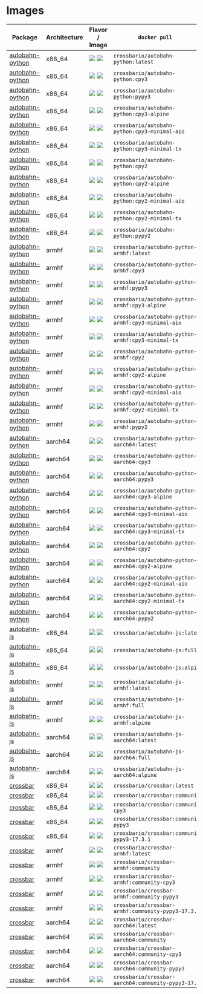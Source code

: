
# Images

Package | Architecture | Flavor                             / Image                               | `docker pull   `
---|---|---|---
[autobahn-python](https://github.com/crossbario/autobahn-python) | x86_64 | [![](https://images.microbadger.com/badges/version/crossbario/autobahn-python:latest.svg)](https://github.com/crossbario/crossbar-docker/blob/master/autobahn-python/x86_64/Dockerfile.latest) [![](https://images.microbadger.com/badges/image/crossbario/autobahn-python:latest.svg)](https://hub.docker.com/r/crossbario/autobahn-pythonx86_64/tags) | `crossbario/autobahn-python:latest`
[autobahn-python](https://github.com/crossbario/autobahn-python) | x86_64 | [![](https://images.microbadger.com/badges/version/crossbario/autobahn-python:cpy3.svg)](https://github.com/crossbario/crossbar-docker/blob/master/autobahn-python/x86_64/Dockerfile.cpy3) [![](https://images.microbadger.com/badges/image/crossbario/autobahn-python:cpy3.svg)](https://hub.docker.com/r/crossbario/autobahn-pythonx86_64/tags) | `crossbario/autobahn-python:cpy3`
[autobahn-python](https://github.com/crossbario/autobahn-python) | x86_64 | [![](https://images.microbadger.com/badges/version/crossbario/autobahn-python:pypy3.svg)](https://github.com/crossbario/crossbar-docker/blob/master/autobahn-python/x86_64/Dockerfile.pypy3) [![](https://images.microbadger.com/badges/image/crossbario/autobahn-python:pypy3.svg)](https://hub.docker.com/r/crossbario/autobahn-pythonx86_64/tags) | `crossbario/autobahn-python:pypy3`
[autobahn-python](https://github.com/crossbario/autobahn-python) | x86_64 | [![](https://images.microbadger.com/badges/version/crossbario/autobahn-python:cpy3-alpine.svg)](https://github.com/crossbario/crossbar-docker/blob/master/autobahn-python/x86_64/Dockerfile.cpy3-alpine) [![](https://images.microbadger.com/badges/image/crossbario/autobahn-python:cpy3-alpine.svg)](https://hub.docker.com/r/crossbario/autobahn-pythonx86_64/tags) | `crossbario/autobahn-python:cpy3-alpine`
[autobahn-python](https://github.com/crossbario/autobahn-python) | x86_64 | [![](https://images.microbadger.com/badges/version/crossbario/autobahn-python:cpy3-minimal-aio.svg)](https://github.com/crossbario/crossbar-docker/blob/master/autobahn-python/x86_64/Dockerfile.cpy3-minimal-aio) [![](https://images.microbadger.com/badges/image/crossbario/autobahn-python:cpy3-minimal-aio.svg)](https://hub.docker.com/r/crossbario/autobahn-pythonx86_64/tags) | `crossbario/autobahn-python:cpy3-minimal-aio`
[autobahn-python](https://github.com/crossbario/autobahn-python) | x86_64 | [![](https://images.microbadger.com/badges/version/crossbario/autobahn-python:cpy3-minimal-tx.svg)](https://github.com/crossbario/crossbar-docker/blob/master/autobahn-python/x86_64/Dockerfile.cpy3-minimal-tx) [![](https://images.microbadger.com/badges/image/crossbario/autobahn-python:cpy3-minimal-tx.svg)](https://hub.docker.com/r/crossbario/autobahn-pythonx86_64/tags) | `crossbario/autobahn-python:cpy3-minimal-tx`
[autobahn-python](https://github.com/crossbario/autobahn-python) | x86_64 | [![](https://images.microbadger.com/badges/version/crossbario/autobahn-python:cpy2.svg)](https://github.com/crossbario/crossbar-docker/blob/master/autobahn-python/x86_64/Dockerfile.cpy2) [![](https://images.microbadger.com/badges/image/crossbario/autobahn-python:cpy2.svg)](https://hub.docker.com/r/crossbario/autobahn-pythonx86_64/tags) | `crossbario/autobahn-python:cpy2`
[autobahn-python](https://github.com/crossbario/autobahn-python) | x86_64 | [![](https://images.microbadger.com/badges/version/crossbario/autobahn-python:cpy2-alpine.svg)](https://github.com/crossbario/crossbar-docker/blob/master/autobahn-python/x86_64/Dockerfile.cpy2-alpine) [![](https://images.microbadger.com/badges/image/crossbario/autobahn-python:cpy2-alpine.svg)](https://hub.docker.com/r/crossbario/autobahn-pythonx86_64/tags) | `crossbario/autobahn-python:cpy2-alpine`
[autobahn-python](https://github.com/crossbario/autobahn-python) | x86_64 | [![](https://images.microbadger.com/badges/version/crossbario/autobahn-python:cpy2-minimal-aio.svg)](https://github.com/crossbario/crossbar-docker/blob/master/autobahn-python/x86_64/Dockerfile.cpy2-minimal-aio) [![](https://images.microbadger.com/badges/image/crossbario/autobahn-python:cpy2-minimal-aio.svg)](https://hub.docker.com/r/crossbario/autobahn-pythonx86_64/tags) | `crossbario/autobahn-python:cpy2-minimal-aio`
[autobahn-python](https://github.com/crossbario/autobahn-python) | x86_64 | [![](https://images.microbadger.com/badges/version/crossbario/autobahn-python:cpy2-minimal-tx.svg)](https://github.com/crossbario/crossbar-docker/blob/master/autobahn-python/x86_64/Dockerfile.cpy2-minimal-tx) [![](https://images.microbadger.com/badges/image/crossbario/autobahn-python:cpy2-minimal-tx.svg)](https://hub.docker.com/r/crossbario/autobahn-pythonx86_64/tags) | `crossbario/autobahn-python:cpy2-minimal-tx`
[autobahn-python](https://github.com/crossbario/autobahn-python) | x86_64 | [![](https://images.microbadger.com/badges/version/crossbario/autobahn-python:pypy2.svg)](https://github.com/crossbario/crossbar-docker/blob/master/autobahn-python/x86_64/Dockerfile.pypy2) [![](https://images.microbadger.com/badges/image/crossbario/autobahn-python:pypy2.svg)](https://hub.docker.com/r/crossbario/autobahn-pythonx86_64/tags) | `crossbario/autobahn-python:pypy2`
[autobahn-python](https://github.com/crossbario/autobahn-python) | armhf | [![](https://images.microbadger.com/badges/version/crossbario/autobahn-python:latest.svg)](https://github.com/crossbario/crossbar-docker/blob/master/autobahn-python/armhf/Dockerfile.latest) [![](https://images.microbadger.com/badges/image/crossbario/autobahn-python:latest.svg)](https://hub.docker.com/r/crossbario/autobahn-pythonarmhf/tags) | `crossbario/autobahn-python-armhf:latest`
[autobahn-python](https://github.com/crossbario/autobahn-python) | armhf | [![](https://images.microbadger.com/badges/version/crossbario/autobahn-python:cpy3.svg)](https://github.com/crossbario/crossbar-docker/blob/master/autobahn-python/armhf/Dockerfile.cpy3) [![](https://images.microbadger.com/badges/image/crossbario/autobahn-python:cpy3.svg)](https://hub.docker.com/r/crossbario/autobahn-pythonarmhf/tags) | `crossbario/autobahn-python-armhf:cpy3`
[autobahn-python](https://github.com/crossbario/autobahn-python) | armhf | [![](https://images.microbadger.com/badges/version/crossbario/autobahn-python:pypy3.svg)](https://github.com/crossbario/crossbar-docker/blob/master/autobahn-python/armhf/Dockerfile.pypy3) [![](https://images.microbadger.com/badges/image/crossbario/autobahn-python:pypy3.svg)](https://hub.docker.com/r/crossbario/autobahn-pythonarmhf/tags) | `crossbario/autobahn-python-armhf:pypy3`
[autobahn-python](https://github.com/crossbario/autobahn-python) | armhf | [![](https://images.microbadger.com/badges/version/crossbario/autobahn-python:cpy3-alpine.svg)](https://github.com/crossbario/crossbar-docker/blob/master/autobahn-python/armhf/Dockerfile.cpy3-alpine) [![](https://images.microbadger.com/badges/image/crossbario/autobahn-python:cpy3-alpine.svg)](https://hub.docker.com/r/crossbario/autobahn-pythonarmhf/tags) | `crossbario/autobahn-python-armhf:cpy3-alpine`
[autobahn-python](https://github.com/crossbario/autobahn-python) | armhf | [![](https://images.microbadger.com/badges/version/crossbario/autobahn-python:cpy3-minimal-aio.svg)](https://github.com/crossbario/crossbar-docker/blob/master/autobahn-python/armhf/Dockerfile.cpy3-minimal-aio) [![](https://images.microbadger.com/badges/image/crossbario/autobahn-python:cpy3-minimal-aio.svg)](https://hub.docker.com/r/crossbario/autobahn-pythonarmhf/tags) | `crossbario/autobahn-python-armhf:cpy3-minimal-aio`
[autobahn-python](https://github.com/crossbario/autobahn-python) | armhf | [![](https://images.microbadger.com/badges/version/crossbario/autobahn-python:cpy3-minimal-tx.svg)](https://github.com/crossbario/crossbar-docker/blob/master/autobahn-python/armhf/Dockerfile.cpy3-minimal-tx) [![](https://images.microbadger.com/badges/image/crossbario/autobahn-python:cpy3-minimal-tx.svg)](https://hub.docker.com/r/crossbario/autobahn-pythonarmhf/tags) | `crossbario/autobahn-python-armhf:cpy3-minimal-tx`
[autobahn-python](https://github.com/crossbario/autobahn-python) | armhf | [![](https://images.microbadger.com/badges/version/crossbario/autobahn-python:cpy2.svg)](https://github.com/crossbario/crossbar-docker/blob/master/autobahn-python/armhf/Dockerfile.cpy2) [![](https://images.microbadger.com/badges/image/crossbario/autobahn-python:cpy2.svg)](https://hub.docker.com/r/crossbario/autobahn-pythonarmhf/tags) | `crossbario/autobahn-python-armhf:cpy2`
[autobahn-python](https://github.com/crossbario/autobahn-python) | armhf | [![](https://images.microbadger.com/badges/version/crossbario/autobahn-python:cpy2-alpine.svg)](https://github.com/crossbario/crossbar-docker/blob/master/autobahn-python/armhf/Dockerfile.cpy2-alpine) [![](https://images.microbadger.com/badges/image/crossbario/autobahn-python:cpy2-alpine.svg)](https://hub.docker.com/r/crossbario/autobahn-pythonarmhf/tags) | `crossbario/autobahn-python-armhf:cpy2-alpine`
[autobahn-python](https://github.com/crossbario/autobahn-python) | armhf | [![](https://images.microbadger.com/badges/version/crossbario/autobahn-python:cpy2-minimal-aio.svg)](https://github.com/crossbario/crossbar-docker/blob/master/autobahn-python/armhf/Dockerfile.cpy2-minimal-aio) [![](https://images.microbadger.com/badges/image/crossbario/autobahn-python:cpy2-minimal-aio.svg)](https://hub.docker.com/r/crossbario/autobahn-pythonarmhf/tags) | `crossbario/autobahn-python-armhf:cpy2-minimal-aio`
[autobahn-python](https://github.com/crossbario/autobahn-python) | armhf | [![](https://images.microbadger.com/badges/version/crossbario/autobahn-python:cpy2-minimal-tx.svg)](https://github.com/crossbario/crossbar-docker/blob/master/autobahn-python/armhf/Dockerfile.cpy2-minimal-tx) [![](https://images.microbadger.com/badges/image/crossbario/autobahn-python:cpy2-minimal-tx.svg)](https://hub.docker.com/r/crossbario/autobahn-pythonarmhf/tags) | `crossbario/autobahn-python-armhf:cpy2-minimal-tx`
[autobahn-python](https://github.com/crossbario/autobahn-python) | armhf | [![](https://images.microbadger.com/badges/version/crossbario/autobahn-python:pypy2.svg)](https://github.com/crossbario/crossbar-docker/blob/master/autobahn-python/armhf/Dockerfile.pypy2) [![](https://images.microbadger.com/badges/image/crossbario/autobahn-python:pypy2.svg)](https://hub.docker.com/r/crossbario/autobahn-pythonarmhf/tags) | `crossbario/autobahn-python-armhf:pypy2`
[autobahn-python](https://github.com/crossbario/autobahn-python) | aarch64 | [![](https://images.microbadger.com/badges/version/crossbario/autobahn-python:latest.svg)](https://github.com/crossbario/crossbar-docker/blob/master/autobahn-python/aarch64/Dockerfile.latest) [![](https://images.microbadger.com/badges/image/crossbario/autobahn-python:latest.svg)](https://hub.docker.com/r/crossbario/autobahn-pythonaarch64/tags) | `crossbario/autobahn-python-aarch64:latest`
[autobahn-python](https://github.com/crossbario/autobahn-python) | aarch64 | [![](https://images.microbadger.com/badges/version/crossbario/autobahn-python:cpy3.svg)](https://github.com/crossbario/crossbar-docker/blob/master/autobahn-python/aarch64/Dockerfile.cpy3) [![](https://images.microbadger.com/badges/image/crossbario/autobahn-python:cpy3.svg)](https://hub.docker.com/r/crossbario/autobahn-pythonaarch64/tags) | `crossbario/autobahn-python-aarch64:cpy3`
[autobahn-python](https://github.com/crossbario/autobahn-python) | aarch64 | [![](https://images.microbadger.com/badges/version/crossbario/autobahn-python:pypy3.svg)](https://github.com/crossbario/crossbar-docker/blob/master/autobahn-python/aarch64/Dockerfile.pypy3) [![](https://images.microbadger.com/badges/image/crossbario/autobahn-python:pypy3.svg)](https://hub.docker.com/r/crossbario/autobahn-pythonaarch64/tags) | `crossbario/autobahn-python-aarch64:pypy3`
[autobahn-python](https://github.com/crossbario/autobahn-python) | aarch64 | [![](https://images.microbadger.com/badges/version/crossbario/autobahn-python:cpy3-alpine.svg)](https://github.com/crossbario/crossbar-docker/blob/master/autobahn-python/aarch64/Dockerfile.cpy3-alpine) [![](https://images.microbadger.com/badges/image/crossbario/autobahn-python:cpy3-alpine.svg)](https://hub.docker.com/r/crossbario/autobahn-pythonaarch64/tags) | `crossbario/autobahn-python-aarch64:cpy3-alpine`
[autobahn-python](https://github.com/crossbario/autobahn-python) | aarch64 | [![](https://images.microbadger.com/badges/version/crossbario/autobahn-python:cpy3-minimal-aio.svg)](https://github.com/crossbario/crossbar-docker/blob/master/autobahn-python/aarch64/Dockerfile.cpy3-minimal-aio) [![](https://images.microbadger.com/badges/image/crossbario/autobahn-python:cpy3-minimal-aio.svg)](https://hub.docker.com/r/crossbario/autobahn-pythonaarch64/tags) | `crossbario/autobahn-python-aarch64:cpy3-minimal-aio`
[autobahn-python](https://github.com/crossbario/autobahn-python) | aarch64 | [![](https://images.microbadger.com/badges/version/crossbario/autobahn-python:cpy3-minimal-tx.svg)](https://github.com/crossbario/crossbar-docker/blob/master/autobahn-python/aarch64/Dockerfile.cpy3-minimal-tx) [![](https://images.microbadger.com/badges/image/crossbario/autobahn-python:cpy3-minimal-tx.svg)](https://hub.docker.com/r/crossbario/autobahn-pythonaarch64/tags) | `crossbario/autobahn-python-aarch64:cpy3-minimal-tx`
[autobahn-python](https://github.com/crossbario/autobahn-python) | aarch64 | [![](https://images.microbadger.com/badges/version/crossbario/autobahn-python:cpy2.svg)](https://github.com/crossbario/crossbar-docker/blob/master/autobahn-python/aarch64/Dockerfile.cpy2) [![](https://images.microbadger.com/badges/image/crossbario/autobahn-python:cpy2.svg)](https://hub.docker.com/r/crossbario/autobahn-pythonaarch64/tags) | `crossbario/autobahn-python-aarch64:cpy2`
[autobahn-python](https://github.com/crossbario/autobahn-python) | aarch64 | [![](https://images.microbadger.com/badges/version/crossbario/autobahn-python:cpy2-alpine.svg)](https://github.com/crossbario/crossbar-docker/blob/master/autobahn-python/aarch64/Dockerfile.cpy2-alpine) [![](https://images.microbadger.com/badges/image/crossbario/autobahn-python:cpy2-alpine.svg)](https://hub.docker.com/r/crossbario/autobahn-pythonaarch64/tags) | `crossbario/autobahn-python-aarch64:cpy2-alpine`
[autobahn-python](https://github.com/crossbario/autobahn-python) | aarch64 | [![](https://images.microbadger.com/badges/version/crossbario/autobahn-python:cpy2-minimal-aio.svg)](https://github.com/crossbario/crossbar-docker/blob/master/autobahn-python/aarch64/Dockerfile.cpy2-minimal-aio) [![](https://images.microbadger.com/badges/image/crossbario/autobahn-python:cpy2-minimal-aio.svg)](https://hub.docker.com/r/crossbario/autobahn-pythonaarch64/tags) | `crossbario/autobahn-python-aarch64:cpy2-minimal-aio`
[autobahn-python](https://github.com/crossbario/autobahn-python) | aarch64 | [![](https://images.microbadger.com/badges/version/crossbario/autobahn-python:cpy2-minimal-tx.svg)](https://github.com/crossbario/crossbar-docker/blob/master/autobahn-python/aarch64/Dockerfile.cpy2-minimal-tx) [![](https://images.microbadger.com/badges/image/crossbario/autobahn-python:cpy2-minimal-tx.svg)](https://hub.docker.com/r/crossbario/autobahn-pythonaarch64/tags) | `crossbario/autobahn-python-aarch64:cpy2-minimal-tx`
[autobahn-python](https://github.com/crossbario/autobahn-python) | aarch64 | [![](https://images.microbadger.com/badges/version/crossbario/autobahn-python:pypy2.svg)](https://github.com/crossbario/crossbar-docker/blob/master/autobahn-python/aarch64/Dockerfile.pypy2) [![](https://images.microbadger.com/badges/image/crossbario/autobahn-python:pypy2.svg)](https://hub.docker.com/r/crossbario/autobahn-pythonaarch64/tags) | `crossbario/autobahn-python-aarch64:pypy2`
[autobahn-js](https://github.com/crossbario/autobahn-js) | x86_64 | [![](https://images.microbadger.com/badges/version/crossbario/autobahn-js:latest.svg)](https://github.com/crossbario/crossbar-docker/blob/master/autobahn-js/x86_64/Dockerfile.latest) [![](https://images.microbadger.com/badges/image/crossbario/autobahn-js:latest.svg)](https://hub.docker.com/r/crossbario/autobahn-jsx86_64/tags) | `crossbario/autobahn-js:latest`
[autobahn-js](https://github.com/crossbario/autobahn-js) | x86_64 | [![](https://images.microbadger.com/badges/version/crossbario/autobahn-js:full.svg)](https://github.com/crossbario/crossbar-docker/blob/master/autobahn-js/x86_64/Dockerfile.full) [![](https://images.microbadger.com/badges/image/crossbario/autobahn-js:full.svg)](https://hub.docker.com/r/crossbario/autobahn-jsx86_64/tags) | `crossbario/autobahn-js:full`
[autobahn-js](https://github.com/crossbario/autobahn-js) | x86_64 | [![](https://images.microbadger.com/badges/version/crossbario/autobahn-js:alpine.svg)](https://github.com/crossbario/crossbar-docker/blob/master/autobahn-js/x86_64/Dockerfile.alpine) [![](https://images.microbadger.com/badges/image/crossbario/autobahn-js:alpine.svg)](https://hub.docker.com/r/crossbario/autobahn-jsx86_64/tags) | `crossbario/autobahn-js:alpine`
[autobahn-js](https://github.com/crossbario/autobahn-js) | armhf | [![](https://images.microbadger.com/badges/version/crossbario/autobahn-js:latest.svg)](https://github.com/crossbario/crossbar-docker/blob/master/autobahn-js/armhf/Dockerfile.latest) [![](https://images.microbadger.com/badges/image/crossbario/autobahn-js:latest.svg)](https://hub.docker.com/r/crossbario/autobahn-jsarmhf/tags) | `crossbario/autobahn-js-armhf:latest`
[autobahn-js](https://github.com/crossbario/autobahn-js) | armhf | [![](https://images.microbadger.com/badges/version/crossbario/autobahn-js:full.svg)](https://github.com/crossbario/crossbar-docker/blob/master/autobahn-js/armhf/Dockerfile.full) [![](https://images.microbadger.com/badges/image/crossbario/autobahn-js:full.svg)](https://hub.docker.com/r/crossbario/autobahn-jsarmhf/tags) | `crossbario/autobahn-js-armhf:full`
[autobahn-js](https://github.com/crossbario/autobahn-js) | armhf | [![](https://images.microbadger.com/badges/version/crossbario/autobahn-js:alpine.svg)](https://github.com/crossbario/crossbar-docker/blob/master/autobahn-js/armhf/Dockerfile.alpine) [![](https://images.microbadger.com/badges/image/crossbario/autobahn-js:alpine.svg)](https://hub.docker.com/r/crossbario/autobahn-jsarmhf/tags) | `crossbario/autobahn-js-armhf:alpine`
[autobahn-js](https://github.com/crossbario/autobahn-js) | aarch64 | [![](https://images.microbadger.com/badges/version/crossbario/autobahn-js:latest.svg)](https://github.com/crossbario/crossbar-docker/blob/master/autobahn-js/aarch64/Dockerfile.latest) [![](https://images.microbadger.com/badges/image/crossbario/autobahn-js:latest.svg)](https://hub.docker.com/r/crossbario/autobahn-jsaarch64/tags) | `crossbario/autobahn-js-aarch64:latest`
[autobahn-js](https://github.com/crossbario/autobahn-js) | aarch64 | [![](https://images.microbadger.com/badges/version/crossbario/autobahn-js:full.svg)](https://github.com/crossbario/crossbar-docker/blob/master/autobahn-js/aarch64/Dockerfile.full) [![](https://images.microbadger.com/badges/image/crossbario/autobahn-js:full.svg)](https://hub.docker.com/r/crossbario/autobahn-jsaarch64/tags) | `crossbario/autobahn-js-aarch64:full`
[autobahn-js](https://github.com/crossbario/autobahn-js) | aarch64 | [![](https://images.microbadger.com/badges/version/crossbario/autobahn-js:alpine.svg)](https://github.com/crossbario/crossbar-docker/blob/master/autobahn-js/aarch64/Dockerfile.alpine) [![](https://images.microbadger.com/badges/image/crossbario/autobahn-js:alpine.svg)](https://hub.docker.com/r/crossbario/autobahn-jsaarch64/tags) | `crossbario/autobahn-js-aarch64:alpine`
[crossbar](https://github.com/crossbario/crossbar) | x86_64 | [![](https://images.microbadger.com/badges/version/crossbario/crossbar:latest.svg)](https://github.com/crossbario/crossbar-docker/blob/master/crossbar/x86_64/Dockerfile.latest) [![](https://images.microbadger.com/badges/image/crossbario/crossbar:latest.svg)](https://hub.docker.com/r/crossbario/crossbarx86_64/tags) | `crossbario/crossbar:latest`
[crossbar](https://github.com/crossbario/crossbar) | x86_64 | [![](https://images.microbadger.com/badges/version/crossbario/crossbar:community.svg)](https://github.com/crossbario/crossbar-docker/blob/master/crossbar/x86_64/Dockerfile.community) [![](https://images.microbadger.com/badges/image/crossbario/crossbar:community.svg)](https://hub.docker.com/r/crossbario/crossbarx86_64/tags) | `crossbario/crossbar:community`
[crossbar](https://github.com/crossbario/crossbar) | x86_64 | [![](https://images.microbadger.com/badges/version/crossbario/crossbar:community-cpy3.svg)](https://github.com/crossbario/crossbar-docker/blob/master/crossbar/x86_64/Dockerfile.community-cpy3) [![](https://images.microbadger.com/badges/image/crossbario/crossbar:community-cpy3.svg)](https://hub.docker.com/r/crossbario/crossbarx86_64/tags) | `crossbario/crossbar:community-cpy3`
[crossbar](https://github.com/crossbario/crossbar) | x86_64 | [![](https://images.microbadger.com/badges/version/crossbario/crossbar:community-pypy3.svg)](https://github.com/crossbario/crossbar-docker/blob/master/crossbar/x86_64/Dockerfile.community-pypy3) [![](https://images.microbadger.com/badges/image/crossbario/crossbar:community-pypy3.svg)](https://hub.docker.com/r/crossbario/crossbarx86_64/tags) | `crossbario/crossbar:community-pypy3`
[crossbar](https://github.com/crossbario/crossbar) | x86_64 | [![](https://images.microbadger.com/badges/version/crossbario/crossbar:community-pypy3-17.3.1.svg)](https://github.com/crossbario/crossbar-docker/blob/master/crossbar/x86_64/Dockerfile.community-pypy3-17.3.1) [![](https://images.microbadger.com/badges/image/crossbario/crossbar:community-pypy3-17.3.1.svg)](https://hub.docker.com/r/crossbario/crossbarx86_64/tags) | `crossbario/crossbar:community-pypy3-17.3.1`
[crossbar](https://github.com/crossbario/crossbar) | armhf | [![](https://images.microbadger.com/badges/version/crossbario/crossbar:latest.svg)](https://github.com/crossbario/crossbar-docker/blob/master/crossbar/armhf/Dockerfile.latest) [![](https://images.microbadger.com/badges/image/crossbario/crossbar:latest.svg)](https://hub.docker.com/r/crossbario/crossbararmhf/tags) | `crossbario/crossbar-armhf:latest`
[crossbar](https://github.com/crossbario/crossbar) | armhf | [![](https://images.microbadger.com/badges/version/crossbario/crossbar:community.svg)](https://github.com/crossbario/crossbar-docker/blob/master/crossbar/armhf/Dockerfile.community) [![](https://images.microbadger.com/badges/image/crossbario/crossbar:community.svg)](https://hub.docker.com/r/crossbario/crossbararmhf/tags) | `crossbario/crossbar-armhf:community`
[crossbar](https://github.com/crossbario/crossbar) | armhf | [![](https://images.microbadger.com/badges/version/crossbario/crossbar:community-cpy3.svg)](https://github.com/crossbario/crossbar-docker/blob/master/crossbar/armhf/Dockerfile.community-cpy3) [![](https://images.microbadger.com/badges/image/crossbario/crossbar:community-cpy3.svg)](https://hub.docker.com/r/crossbario/crossbararmhf/tags) | `crossbario/crossbar-armhf:community-cpy3`
[crossbar](https://github.com/crossbario/crossbar) | armhf | [![](https://images.microbadger.com/badges/version/crossbario/crossbar:community-pypy3.svg)](https://github.com/crossbario/crossbar-docker/blob/master/crossbar/armhf/Dockerfile.community-pypy3) [![](https://images.microbadger.com/badges/image/crossbario/crossbar:community-pypy3.svg)](https://hub.docker.com/r/crossbario/crossbararmhf/tags) | `crossbario/crossbar-armhf:community-pypy3`
[crossbar](https://github.com/crossbario/crossbar) | armhf | [![](https://images.microbadger.com/badges/version/crossbario/crossbar:community-pypy3-17.3.1.svg)](https://github.com/crossbario/crossbar-docker/blob/master/crossbar/armhf/Dockerfile.community-pypy3-17.3.1) [![](https://images.microbadger.com/badges/image/crossbario/crossbar:community-pypy3-17.3.1.svg)](https://hub.docker.com/r/crossbario/crossbararmhf/tags) | `crossbario/crossbar-armhf:community-pypy3-17.3.1`
[crossbar](https://github.com/crossbario/crossbar) | aarch64 | [![](https://images.microbadger.com/badges/version/crossbario/crossbar:latest.svg)](https://github.com/crossbario/crossbar-docker/blob/master/crossbar/aarch64/Dockerfile.latest) [![](https://images.microbadger.com/badges/image/crossbario/crossbar:latest.svg)](https://hub.docker.com/r/crossbario/crossbaraarch64/tags) | `crossbario/crossbar-aarch64:latest`
[crossbar](https://github.com/crossbario/crossbar) | aarch64 | [![](https://images.microbadger.com/badges/version/crossbario/crossbar:community.svg)](https://github.com/crossbario/crossbar-docker/blob/master/crossbar/aarch64/Dockerfile.community) [![](https://images.microbadger.com/badges/image/crossbario/crossbar:community.svg)](https://hub.docker.com/r/crossbario/crossbaraarch64/tags) | `crossbario/crossbar-aarch64:community`
[crossbar](https://github.com/crossbario/crossbar) | aarch64 | [![](https://images.microbadger.com/badges/version/crossbario/crossbar:community-cpy3.svg)](https://github.com/crossbario/crossbar-docker/blob/master/crossbar/aarch64/Dockerfile.community-cpy3) [![](https://images.microbadger.com/badges/image/crossbario/crossbar:community-cpy3.svg)](https://hub.docker.com/r/crossbario/crossbaraarch64/tags) | `crossbario/crossbar-aarch64:community-cpy3`
[crossbar](https://github.com/crossbario/crossbar) | aarch64 | [![](https://images.microbadger.com/badges/version/crossbario/crossbar:community-pypy3.svg)](https://github.com/crossbario/crossbar-docker/blob/master/crossbar/aarch64/Dockerfile.community-pypy3) [![](https://images.microbadger.com/badges/image/crossbario/crossbar:community-pypy3.svg)](https://hub.docker.com/r/crossbario/crossbaraarch64/tags) | `crossbario/crossbar-aarch64:community-pypy3`
[crossbar](https://github.com/crossbario/crossbar) | aarch64 | [![](https://images.microbadger.com/badges/version/crossbario/crossbar:community-pypy3-17.3.1.svg)](https://github.com/crossbario/crossbar-docker/blob/master/crossbar/aarch64/Dockerfile.community-pypy3-17.3.1) [![](https://images.microbadger.com/badges/image/crossbario/crossbar:community-pypy3-17.3.1.svg)](https://hub.docker.com/r/crossbario/crossbaraarch64/tags) | `crossbario/crossbar-aarch64:community-pypy3-17.3.1`
